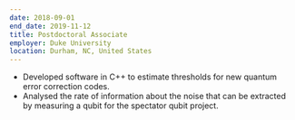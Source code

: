 ```yaml
---
date: 2018-09-01
end_date: 2019-11-12
title: Postdoctoral Associate
employer: Duke University
location: Durham, NC, United States
---
```

 - Developed software in C++ to estimate thresholds for new quantum error correction codes.
 - Analysed the rate of information about the noise that can be extracted by measuring a qubit for the spectator qubit project.
